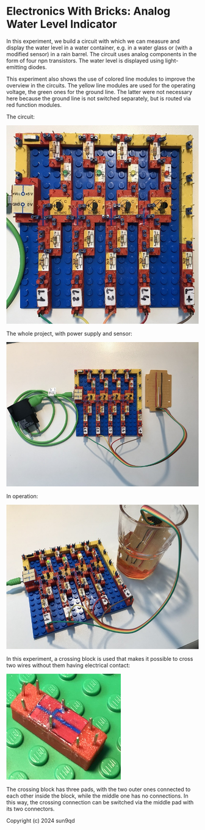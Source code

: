 # Electronics With Bricks: Analog Water Level Indicator

In this experiment, we build a circuit with which we can measure and display the water level in a water container, e.g. in a water glass or (with a modified sensor) in a rain barrel. The circuit uses analog components in the form of four npn transistors. The water level is displayed using light-emitting diodes.

This experiment also shows the use of colored line modules to improve the overview in the circuits. The yellow line modules are used for the operating voltage, the green ones for the ground line. The latter were not necessary here because the ground line is not switched separately, but is routed via red function modules.

The circuit:

![Water Level Analog Circuit](img/WaterLevelIndicatorAnalog_Circuit.jpg)

The whole project, with power supply and sensor:

![Water Level Analog Project](img/WaterLevelIndicatorAnalog_Project.jpg)

In operation:

![Water Level Analog Running](img/WaterLevelIndicatorAnalog_Running.jpg)

In this experiment, a crossing block is used that makes it possible to cross two wires without them having electrical contact:

![Crossing block](img/WaterLevelIndicatorAnalog_Wire3Cross.jpg)

The crossing block has three pads, with the two outer ones connected to each other inside the block, while the middle one has no connections. In this way, the crossing connection can be switched via the middle pad with its two connectors.

Copyright (c) 2024 sun9qd

